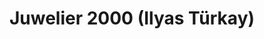 ---
title: "Juwelier 2000 (Ilyas Türkay)"
url: /rothenburg-ob-der-tauber/juwelier-2000-ilyas-tuerkay/
shop: Schmuck
---